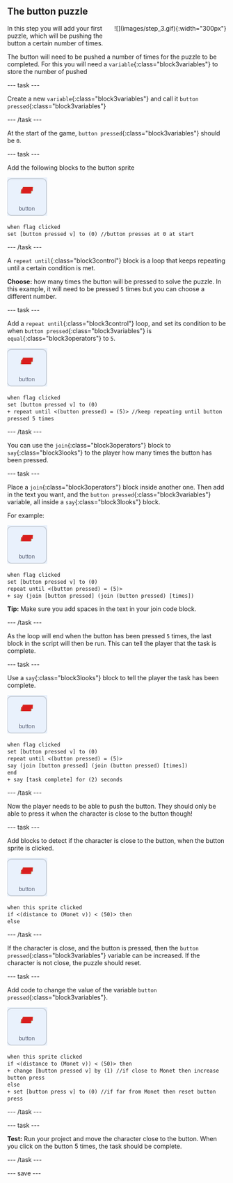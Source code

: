## The button puzzle

<div style="display: flex; flex-wrap: wrap">
<div style="flex-basis: 200px; flex-grow: 1; margin-right: 15px;">
In this step you will add your first puzzle, which will be pushing the button a certain number of times.
</div>
<div>
![](images/step_3.gif){:width="300px"}
</div>
</div>

The button will need to be pushed a number of times for the puzzle to be completed. For this you will need a `variable`{:class="block3variables"} to store the number of pushed

--- task ---

Create a new `variable`{:class="block3variables"} and call it `button pressed`{:class="block3variables"}

--- /task ---

At the start of the game, `button pressed`{:class="block3variables"} should be `0`.

--- task ---

Add the following blocks to the button sprite

![button sprite](images/button-sprite.png)
```blocks3
when flag clicked
set [button pressed v] to (0) //button presses at 0 at start
```

--- /task ---

A `repeat until`{:class="block3control"} block is a loop that keeps repeating until a certain condition is met. 

**Choose:** how many times the button will be pressed to solve the puzzle. In this example, it will need to be pressed `5` times but you can choose a different number.

--- task ---

Add a `repeat until`{:class="block3control"} loop, and set its condition to be when `button pressed`{:class="block3variables"} is `equal`{:class="block3operators"} to `5`.

![button sprite](images/button-sprite.png)
```blocks3
when flag clicked
set [button pressed v] to (0)
+ repeat until <(button pressed) = (5)> //keep repeating until button pressed 5 times
```

--- /task ---

You can use the `join`{:class="block3operators"} block to `say`{:class="block3looks"} to the player how many times the button has been pressed.

--- task ---

Place a `join`{:class="block3operators"} block inside another one. Then add in the text you want, and the `button pressed`{:class="block3variables"} variable, all inside a `say`{:class="block3looks"} block.

For example:

![button sprite](images/button-sprite.png)
```blocks3
when flag clicked
set [button pressed v] to (0)
repeat until <(button pressed) = (5)> 
+ say (join [button pressed] (join (button pressed) [times])
```

**Tip:** Make sure you add spaces in the text in your join code block.

--- /task ---

As the loop will end when the button has been pressed `5` times, the last block in the script will then be run. This can tell the player that the task is complete.

--- task ---

Use a `say`{:class="block3looks"} block to tell the player the task has been complete.

![button sprite](images/button-sprite.png)
```blocks3
when flag clicked
set [button pressed v] to (0)
repeat until <(button pressed) = (5)>
say (join [button pressed] (join (button pressed) [times])
end
+ say [task complete] for (2) seconds
```

--- /task ---

Now the player needs to be able to push the button. They should only be able to press it when the character is close to the button though!

--- task ---

Add blocks to detect if the character is close to the button, when the button sprite is clicked.

![button sprite](images/button-sprite.png)
```blocks3
when this sprite clicked
if <(distance to (Monet v)) < (50)> then
else
```

--- /task ---

If the character is close, and the button is pressed, then the `button pressed`{:class="block3variables"} variable can be increased. If the character is not close, the puzzle should reset.

--- task ---

Add code to change the value of the variable `button pressed`{:class="block3variables"}.

![button sprite](images/button-sprite.png)
```blocks3
when this sprite clicked
if <(distance to (Monet v)) < (50)> then
+ change [button pressed v] by (1) //if close to Monet then increase button press
else
+ set [button press v] to (0) //if far from Monet then reset button press
```

--- /task ---

--- task ---

**Test:** Run your project and move the character close to the button. When you click on the button 5 times, the task should be complete.

--- /task ---

--- save ---

